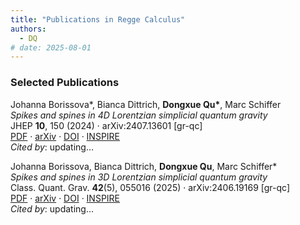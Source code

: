 ```yaml
---
title: "Publications in Regge Calculus"
authors:
  - DQ
# date: 2025-08-01
---
```


### Selected Publications

Johanna Borissova*, Bianca Dittrich, <strong>Dongxue Qu*</strong>, Marc Schiffer<br>
<em>Spikes and spines in 4D Lorentzian simplicial quantum gravity</em><br>
JHEP <strong>10</strong>, 150 (2024) · arXiv:2407.13601 [gr-qc]<br>
<a href="https://arxiv.org/pdf/2407.13601">PDF</a> · 
<a href="https://arxiv.org/abs/2407.13601">arXiv</a> · 
<a href="https://doi.org/10.1007/JHEP10(2024)150">DOI</a> · 
<a href="https://inspirehep.net/literature/2809026">INSPIRE</a><br>
<em>Cited by</em>: <span id="citecount-2809026">updating…</span>

<script>
fetch("https://inspirehep.net/api/literature/2809026")
  .then(res => res.json())
  .then(data => {
    const count = data.metadata?.citation_count ?? "0";
    document.getElementById("citecount-2809026").innerText = count;
  });
</script>

Johanna Borissova, Bianca Dittrich, <strong>Dongxue Qu</strong>, Marc Schiffer*<br>
<em>Spikes and spines in 3D Lorentzian simplicial quantum gravity</em><br>
Class. Quant. Grav. <strong>42</strong>(5), 055016 (2025) · arXiv:2406.19169 [gr-qc]<br>
<a href="https://arxiv.org/pdf/2406.19169">PDF</a> · 
<a href="https://arxiv.org/abs/2406.19169">arXiv</a> · 
<a href="https://doi.org/10.1088/1361-6382/adaf02">DOI</a> · 
<a href="https://inspirehep.net/literature/2802663">INSPIRE</a><br>
<em>Cited by</em>: <span id="citecount-2802663">updating…</span>

<script>
fetch("https://inspirehep.net/api/literature/2802663")
  .then(res => res.json())
  .then(data => {
    const count = data.metadata?.citation_count ?? "0";
    document.getElementById("citecount-2802663").innerText = count;
  });
</script>